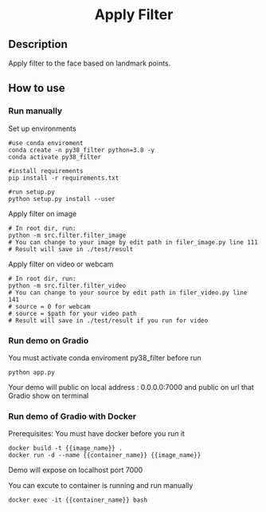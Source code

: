 <div align="center">

# Apply Filter

</div>

## Description

Apply filter to the face based on landmark points.

## How to use

### Run manually

Set up environments

```
#use conda enviroment
conda create -n py38_filter python=3.8 -y
conda activate py38_filter

#install requirements
pip install -r requirements.txt

#run setup.py
python setup.py install --user
```
Apply filter on image

```
# In root dir, run:
python -m src.filter.filter_image
# You can change to your image by edit path in filer_image.py line 111
# Result will save in ./test/result

```
Apply filter on video or webcam

```
# In root dir, run:
python -m src.filter.filter_video
# You can change to your source by edit path in filer_video.py line 141
# source = 0 for webcam
# source = $path for your video path
# Result will save in ./test/result if you run for video
```

### Run demo on Gradio

You must activate conda enviroment py38_filter before run

```
python app.py
```
Your demo will public on local address : 0.0.0.0:7000 and public on url that Gradio show on terminal

### Run demo of Gradio with Docker

Prerequisites: You must have docker before you run it

```
docker build -t {{image_name}} .
docker run -d --name {{container_name}} {{image_name}}
```
Demo will expose on localhost port 7000

You can excute to container is running and run manually

```
docker exec -it {{container_name}} bash
```


